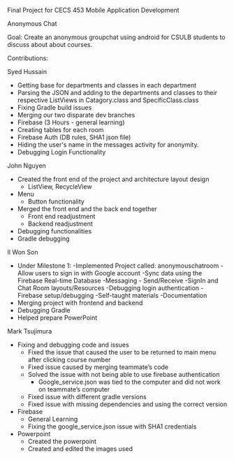 Final Project for CECS 453 Mobile Application Development


Anonymous Chat

Goal: Create an anonymous groupchat using android for CSULB students to discuss about about courses. 


Contributions:

Syed Hussain
- Getting base for departments and classes in each department 
- Parsing the JSON and adding to the departments and classes to their respective ListViews in Catagory.class and SpecificClass.class
- Fixing Gradle build issues
- Merging our two disparate dev branches
- Firebase (3 Hours - general learning)
- Creating tables for each room 
- Firebase Auth (DB rules, SHA1 json file)
- Hiding the user's name in the messages activity for anonymity.
- Debugging Login Functionality 


John Nguyen
- Created the front end of the project and architecture layout design 
  - ListView, RecycleView
- Menu
  - Button functionality 
- Merged the front end and the back end together
  - Front end readjustment
  - Backend readjustment
- Debugging functionalities 
- Gradle debugging 

Il Won Son
- Under Milestone 1:
	-Implemented Project called: anonymouschatroom
		-Allow users to sign in with Google account
		-Sync data using the Firebase Real-time Database
		-Messaging - Send/Receive
		-SignIn and Chat Room layouts/Resources
		-Debugging login authentication
		-Firebase setup/debugging
		-Self-taught materials
		-Documentation
- Merging project with frontend and backend 
- Debugging Gradle 
- Helped prepare PowerPoint 

Mark Tsujimura
- Fixing and debugging code and issues 
	- Fixed the issue that caused the user to be returned to main menu after clicking course number
	- Fixed issue caused by merging teammate’s code 
	- Solved the issue with not being able to use firebase authentication
		- Google_service.json was tied to the computer and did not work on teammate’s computer
	- Fixed issue with different gradle versions
	- Fixed issue with missing dependencies and using the correct version
- Firebase 
	- General Learning
	- Fixing the google_service.json issue with SHA1 credentials
- Powerpoint
	- Created the powerpoint
	- Created and edited the images used


